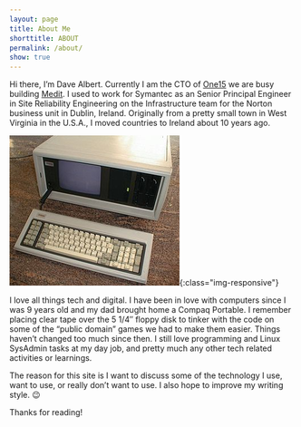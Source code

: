 ```yaml
---
layout: page
title: About Me
shorttitle: ABOUT
permalink: /about/
show: true
---
```


Hi there,  I’m Dave Albert.  Currently I am the CTO of [One15](https://one15.co) we are busy building [Medit](https://medit.online). I used to work for Symantec as an Senior Principal Engineer in Site Reliability Engineering on the Infrastructure team for the Norton business unit in Dublin, Ireland. Originally from a pretty small town in West Virginia in the U.S.A., I moved countries to Ireland about 10 years ago.

![Compaq_portable](/images/300px-Compaq_portable.jpg){:class="img-responsive"}

I love all things tech and digital.  I have been in love with computers since I was 9 years old and my dad brought home a Compaq Portable.  I remember placing clear tape over the 5 1/4″ floppy disk to tinker with the code on some of the “public domain” games we had to make them easier.  Things haven’t changed too much since then.  I still love programming and Linux SysAdmin tasks at my day job, and pretty much any other tech related activities or learnings.

The reason for this site is I want to discuss some of the technology I use, want to use, or really don’t want to use. I also hope to improve my writing style.  😉

Thanks for reading!
